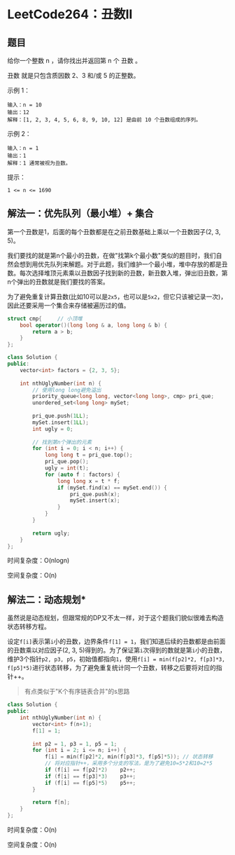 # LeetCode264：丑数II

## 题目

给你一个整数 n ，请你找出并返回第 n 个 丑数 。

丑数 就是只包含质因数 2、3 和/或 5 的正整数。

 

示例 1：

```
输入：n = 10
输出：12
解释：[1, 2, 3, 4, 5, 6, 8, 9, 10, 12] 是由前 10 个丑数组成的序列。
```

示例 2：

```
输入：n = 1
输出：1
解释：1 通常被视为丑数。
```


提示：

```
1 <= n <= 1690
```

## 解法一：优先队列（最小堆）+ 集合

第一个丑数是1，后面的每个丑数都是在之前丑数基础上乘以一个丑数因子(2, 3, 5)。

我们要找的就是第n个最小的丑数，在做"找第k个最小数"类似的题目时，我们自然会想到用优先队列来解题。对于此题，我们维护一个最小堆，堆中存放的都是丑数。每次选择堆顶元素乘以丑数因子找到新的丑数，新丑数入堆，弹出旧丑数，第n个弹出的丑数就是我们要找的答案。

为了避免重复计算丑数(比如10可以是`2x5`，也可以是`5x2`，但它只该被记录一次)，因此还要采用一个集合来存储被遍历过的值。

```c++
struct cmp{     // 小顶堆
    bool operator()(long long & a, long long & b) {
        return a > b;
    }
};

class Solution {
public:
    vector<int> factors = {2, 3, 5};
    
    int nthUglyNumber(int n) {
    	// 使用long long避免溢出
        priority_queue<long long, vector<long long>, cmp> pri_que;
        unordered_set<long long> mySet;
        
        pri_que.push(1LL);
        mySet.insert(1LL);
        int ugly = 0;
        
        // 找到第n个弹出的元素
        for (int i = 0; i < n; i++) {
            long long t = pri_que.top();
            pri_que.pop();
            ugly = int(t);
            for (auto f : factors) {
                long long x = t * f;
                if (mySet.find(x) == mySet.end()) {
                    pri_que.push(x);
                    mySet.insert(x);
                }
            }
        }
        
        return ugly;
    }
};
```

时间复杂度：O(nlogn)

空间复杂度：O(n)

## 解法二：动态规划*

虽然说是动态规划，但跟常规的DP又不太一样，对于这个题我们貌似很难去构造状态转移方程。

设定`f[i]`表示第`i`小的丑数，边界条件`f[1] = 1`，我们知道后续的丑数都是由前面的丑数乘以对应因子(2, 3, 5)得到的。为了保证第`i`次得到的数就是第`i`小的丑数，维护3个指针`p2, p3, p5`，初始值都指向`1`，使用`f[i] = min(f[p2]*2, f[p3]*3, f[p5]*5)`进行状态转移，为了避免重复统计同一个丑数，转移之后要将对应的指针++。

> 有点类似于"K个有序链表合并"的s思路

```c++
class Solution {
public:
    int nthUglyNumber(int n) {
        vector<int> f(n+1);
        f[1] = 1;
        
        int p2 = 1, p3 = 1, p5 = 1;
        for (int i = 2; i <= n; i++) {
            f[i] = min(f[p2]*2, min(f[p3]*3, f[p5]*5));	// 状态转移
            // 将对应指针++，采用多个分支的写法，是为了避免10=5*2和10=2*5
            if (f[i] == f[p2]*2)    p2++;
            if (f[i] == f[p3]*3)    p3++;
            if (f[i] == f[p5]*5)    p5++;
        }
        
        return f[n];
    }
};
```

时间复杂度：O(n)

空间复杂度：O(n)